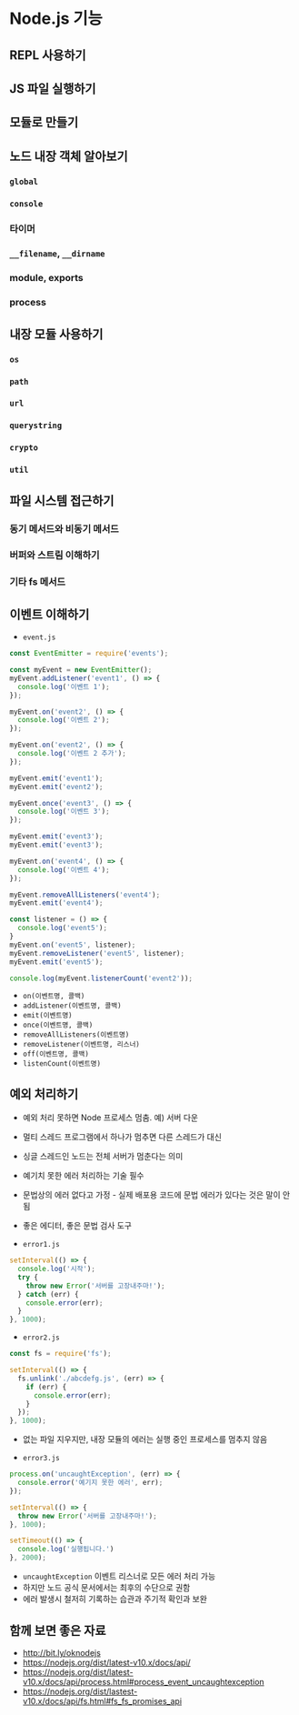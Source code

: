 # Node.js 기능

## REPL 사용하기

## JS 파일 실행하기

## 모듈로 만들기

## 노드 내장 객체 알아보기

### `global`

### `console`

### 타이머

### `__filename`, `__dirname`

### module, exports

### process

## 내장 모듈 사용하기

### `os`

### `path`

### `url`

### `querystring`

### `crypto`

### `util`


## 파일 시스템 접근하기

### 동기 메서드와 비동기 메서드

### 버퍼와 스트림 이해하기

### 기타 fs 메서드


## 이벤트 이해하기

* `event.js`

```js
const EventEmitter = require('events');

const myEvent = new EventEmitter();
myEvent.addListener('event1', () => {
  console.log('이벤트 1');
});

myEvent.on('event2', () => {
  console.log('이벤트 2');
});

myEvent.on('event2', () => {
  console.log('이벤트 2 추가');
});

myEvent.emit('event1');
myEvent.emit('event2');

myEvent.once('event3', () => {
  console.log('이벤트 3');
});

myEvent.emit('event3');
myEvent.emit('event3');

myEvent.on('event4', () => {
  console.log('이벤트 4');
});

myEvent.removeAllListeners('event4');
myEvent.emit('event4');

const listener = () => {
  console.log('event5');
}
myEvent.on('event5', listener);
myEvent.removeListener('event5', listener);
myEvent.emit('event5');

console.log(myEvent.listenerCount('event2'));
```

* `on(이벤트명, 콜백)`
* `addListener(이벤트명, 콜백)`
* `emit(이벤트명)`
* `once(이벤트명, 콜백)`
* `removeAllListeners(이벤트명)`
* `removeListener(이벤트명, 리스너)`
* `off(이벤트명, 콜백)`
* `listenCount(이벤트명)`


## 예외 처리하기

* 예외 처리 못하면 Node 프로세스 멈춤. 예) 서버 다운
* 멀티 스레드 프로그램에서 하나가 멈추면 다른 스레드가 대신
* 싱글 스레드인 노드는 전체 서버가 멈춘다는 의미
* 예기치 못한 에러 처리하는 기술 필수

* 문법상의 에러 없다고 가정 - 실제 배포용 코드에 문법 에러가 있다는 것은 말이 안됨
* 좋은 에디터, 좋은 문법 검사 도구

* `error1.js`
```js
setInterval(() => {
  console.log('시작');
  try {
    throw new Error('서버를 고장내주마!');
  } catch (err) {
    console.error(err);
  }
}, 1000);
```

* `error2.js`
```js
const fs = require('fs');

setInterval(() => {
  fs.unlink('./abcdefg.js', (err) => {
    if (err) {
      console.error(err);
    }
  });
}, 1000);
```
* 없는 파일 지우지만, 내장 모듈의 에러는 실행 중인 프로세스를 멈추지 않음

* `error3.js`
```js
process.on('uncaughtException', (err) => {
  console.error('예기지 못한 에러', err);
});

setInterval(() => {
  throw new Error('서버를 고장내주마!');
}, 1000);

setTimeout(() => {
  console.log('실행됩니다.')
}, 2000);
```

* `uncaughtException` 이벤트 리스너로 모든 에러 처리 가능
* 하지만 노드 공식 문서에서는 최후의 수단으로 권함
* 에러 발생시 철저히 기록하는 습관과 주기적 확인과 보완

## 함께 보면 좋은 자료

* http://bit.ly/oknodejs
* https://nodejs.org/dist/latest-v10.x/docs/api/
* https://nodejs.org/dist/latest-v10.x/docs/api/process.html#process_event_uncaughtexception
* https://nodejs.org/dist/lastest-v10.x/docs/api/fs.html#fs_fs_promises_api
